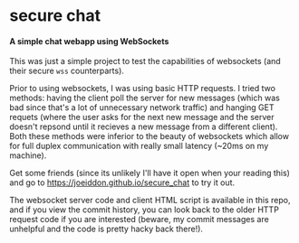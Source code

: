 secure chat
===========

#### A simple chat webapp using WebSockets

This was just a simple project to test the capabilities of websockets (and their secure `wss` counterparts).

Prior to using websockets, I was using basic HTTP requests. I tried two methods: having the client poll the server for new messages (which was bad since that's a lot of unnecessary network traffic) and hanging GET requets (where the user asks for the next new message and the server doesn't repsond until it recieves a new message from a different client). Both these methods were inferior to the beauty of websockets which allow for full duplex communication with really small latency (~20ms on my machine).

Get some friends (since its unlikely I'll have it open when your reading this) and go to https://joeiddon.github.io/secure_chat to try it out.

The websocket server code and client HTML script is available in this repo, and if you view the commit history, you can look back to the older HTTP request code if you are interested (beware, my commit messages are unhelpful and the code is pretty hacky back there!).
